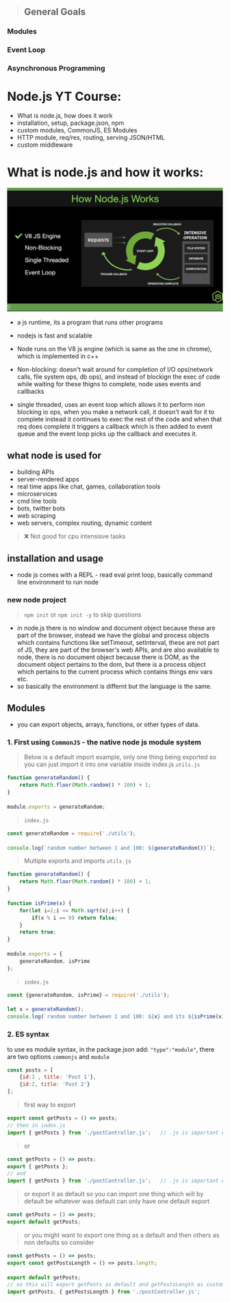 > ## General Goals
### Modules
### Event Loop
### Asynchronous Programming

# Node.js YT Course:
<!-- https://www.youtube.com/watch?v=32M1al-Y6Ag&t=0s -->

- What is node.js, how does it work
- installation, setup, package.json, npm
- custom modules, CommonJS, ES Modules
- HTTP module, req/res, routing, serving JSON/HTML
- custom middleware

# What is node.js and how it works:
![alt text](image.png)
- a js runtime, its a program that runs other programs
- nodejs is fast and scalable
- Node runs on the V8 js engine (which is same as the one in chrome), which is implemented in c++
- Non-blocking: doesn't wait around for completion of I/O ops(network calls, file system ops, db ops), and instead of blockign the exec of code while waiting for these thigns to complete, node uses events and callbacks

- single threaded, uses an event loop which allows it to perform non blocking io ops, when you make a network call, it doesn't wait for it to complete instead it continues to exec the rest of the code and when that req does complete it triggers a callback which is then added to event queue and the event loop picks up the callback and executes it.

## what node is used for
- building APIs
- server-rendered apps
- real time apps like chat, games, collaboration tools
- microservices
- cmd line tools
- bots, twitter bots
- web scraping
- web servers, complex routing, dynamic content

> ❌ Not good for cpu intensisve tasks

## installation and usage
- node js comes with a REPL - read eval print loop, basically command line environment to run node
### new node project
> `npm init` or `npm init -y` to skip questions
- in node.js there is no window and document object because these are part of the browser, instead we have the global and process objects which contains functions like setTimeout, setInterval, these are not part of JS, they are part of the browser's web APIs, and are also available to node, there is no document object because there is DOM, as the document object pertains to the dom, but there is a process object which pertains to the current process which contains things env vars etc.
- so basically the environment is differnt but the language is the same.

## Modules
- you can export objects, arrays, functions, or other types of data.
### 1. First using `CommonJS` - the native node js module system
> Below is a default import example, only one thing being exported so you can just import it into one variable inside index.js
> `utils.js`
```js
function generateRandom() {
    return Math.floor(Math.random() * 100) + 1;
}

module.exports = generateRandom;
```
> `index.js`
```js
const generateRandom = require('./utils');

console.log(`random number between 1 and 100: ${generateRandom()}`);
```
> Multiple exports and imports
> `utils.js`
```js
function generateRandom() {
    return Math.floor(Math.random() * 100) + 1;
}

function isPrime(x) {
    for(let i=2;i <= Math.sqrt(x);i++) {
        if(x % i == 0) return false;
    }
    return true;
}

module.exports = {
    generateRandom, isPrime
};
```
> `index.js`
```js
const {generateRandom, isPrime} = require('./utils');

let x = generateRandom();
console.log(`random number between 1 and 100: ${x} and its ${isPrime(x) ? "a": "not a"} prime number.`);
```
### 2. ES syntax
to use es module syntax, in the package.json add: `"type":"module"`, there are two options `commonjs` and `module`

```js
const posts = [
    {id:1 , title: 'Post 1'},
    {id:2, title: 'Post 2'}
];
```
> first way to export
```js
export const getPosts = () => posts;
// then in index.js
import { getPosts } from './postController.js';   // .js is important else error
```
> or
```js
const getPosts = () => posts;
export { getPosts };
// and
import { getPosts } from './postController.js';   // .js is important else error
```

> or export it as default so you can import one thing which will by default be whatever was default
> can only have one default export
```js
const getPosts = () => posts;
export default getPosts;
```
> or you might want to export one thing as a default and then others as non defaults
> so consider
```js
const getPosts = () => posts;
export const getPostsLength = () => posts.length;

export default getPosts;
// so this will export getPosts as default and getPostsLength as custom and these can be imported like so:
import getPosts, { getPostsLength } from './postController.js';
```

